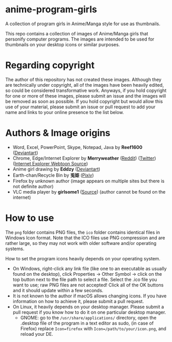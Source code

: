 # anime-program-girls
A collection of program girls in Anime/Manga style for use as thumbnails.

This repo contains a collection of images of Anime/Manga girls that personify computer programs. The images are intended to be used for thumbnails on your desktop icons or similar purposes.

# Regarding copyright

The author of this repository has not created these images. Although they are technically under copyright, all of the images have been heavily edited, so could be considered transformative work. Anyways, if you hold copyright for one or more of these images, please submit an issue and the images will be removed as soon as possible. If you hold copyright but would allow this use of your material, please submit an issue or pull request to add your name and links to your online presence to the list below.

# Authors & Image origins

- Word, Excel, PowerPoint, Skype, Notepad, Java by **Reef1600** ([Deviantart](https://www.deviantart.com/reef1600))
- Chrome, Edge/Internet Explorer by **Merryweather** ([Reddit](https://www.reddit.com/user/Merryweatherey/)) ([Twitter](https://twitter.com/Merryweatherey)) ([Internet Explorer Webtoon Source](https://www.webtoons.com/en/challenge/internet-explorer/list?title_no=219164))
- Anime girl drawing by **Eddzy** ([Deviantart](https://www.deviantart.com/edzzy))
- Earth-chan/Recycle Bin by **兎姫** ([Pixiv](https://www.pixiv.net/en/users/266106))
- Firefox by unknown author (image appears on multiple sites but there is not definite author) 
- VLC media player by **girlsome1** ([Source](https://archive.nyafuu.org/c/thread/1998115/)) (author cannot be found on the internet)

# How to use

The `png` folder contains PNG files, the `ico` folder contains identical files in Windows Icon format. Note that the ICO files use PNG compression and are rather large, so they may not work with older software and/or operating systems.

How to set the program icons heavily depends on your operating system.
- On Windows, right-click any link file (like one to an executable as usually found on the desktop), click Properties -> Other Symbol -> click on the top button next to the file path to select a file. Select the .ico file you want to use; raw PNG files are not accepted! Click all of the OK buttons and it should update within a few seconds.
- It is not known to the author if macOS allows changing icons. If you have information on how to achieve it, please submit a pull request.
- On Linux, it heavily depends on your desktop manager. Please submit a pull request if you know how to do it on one particular desktop manager.
  - GNOME: go to the `/usr/share/applications/` directory, open the .desktop file of the program in a text editor as sudo, (in case of Firefox) replace `Icon=firefox` with `Icon=/path/to/your/icon.png`, and reload your DE.
